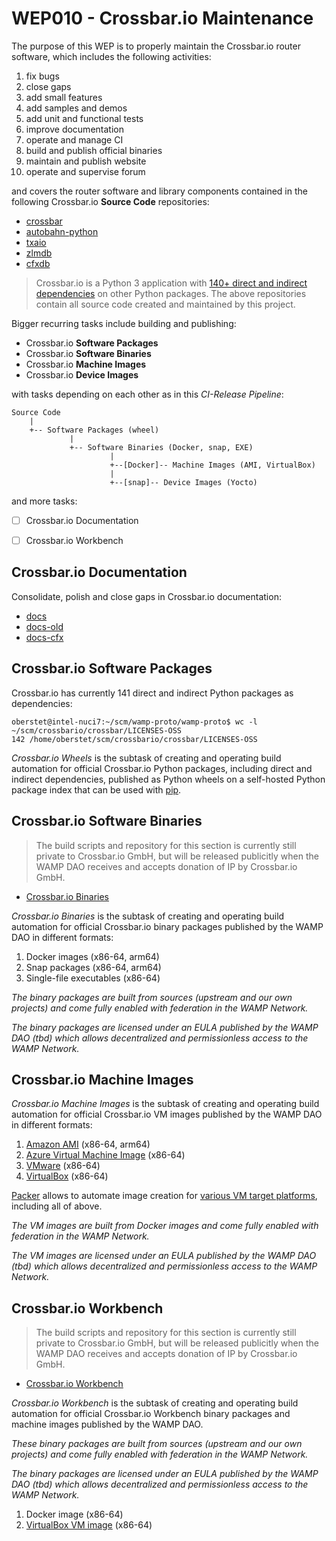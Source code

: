 # WEP010 - Crossbar.io Maintenance

The purpose of this WEP is to properly maintain the Crossbar.io router software,
which includes the following activities:

1. fix bugs
2. close gaps
3. add small features
4. add samples and demos
5. add unit and functional tests
6. improve documentation
7. operate and manage CI
7. build and publish official binaries
8. maintain and publish website
9. operate and supervise forum

and covers the router software and library components contained in the following Crossbar.io **Source
Code** repositories:

* [crossbar](https://github.com/crossbario/crossbar/issues)
* [autobahn-python](https://github.com/crossbario/autobahn-python/issues)
* [txaio](https://github.com/crossbario/txaio/issues)
* [zlmdb](https://github.com/crossbario/zlmdb/issues)
* [cfxdb](https://github.com/crossbario/cfxdb/issues)

> Crossbar.io is a Python 3 application with [140+ direct and indirect dependencies](https://github.com/crossbario/crossbar/blob/master/requirements-pinned.txt) on other Python packages. The above repositories contain all source code created and maintained by this project.

Bigger recurring tasks include building and publishing:

* Crossbar.io **Software Packages**
* Crossbar.io **Software Binaries**
* Crossbar.io **Machine Images**
* Crossbar.io **Device Images**

with tasks depending on each other as in this *CI-Release Pipeline*:

```
Source Code
    |
    +-- Software Packages (wheel)
             |
             +-- Software Binaries (Docker, snap, EXE)
                      |
                      +--[Docker]-- Machine Images (AMI, VirtualBox)
                      |
                      +--[snap]-- Device Images (Yocto)
```

and more tasks:

* [ ] Crossbar.io Documentation
* [ ] Crossbar.io Workbench


## Crossbar.io Documentation

Consolidate, polish and close gaps in Crossbar.io documentation:

* [docs](https://github.com/crossbario/crossbar/tree/master/docs)
* [docs-old](https://github.com/crossbario/crossbar/tree/master/docs-old)
* [docs-cfx](https://github.com/crossbario/crossbar/tree/master/docs-cfx)


## Crossbar.io Software Packages

Crossbar.io has currently 141 direct and indirect Python packages as dependencies:

```
oberstet@intel-nuci7:~/scm/wamp-proto/wamp-proto$ wc -l ~/scm/crossbario/crossbar/LICENSES-OSS
142 /home/oberstet/scm/crossbario/crossbar/LICENSES-OSS
```

*Crossbar.io Wheels* is the subtask of creating and operating build automation for official Crossbar.io Python packages, including direct and indirect dependencies, published as Python wheels on a self-hosted Python package index that can be used with [pip](https://pip.pypa.io/en/stable/).


## Crossbar.io Software Binaries

> The build scripts and repository for this section is currently still private to Crossbar.io GmbH, but will be released publicitly when the WAMP DAO receives and accepts donation of IP by Crossbar.io GmbH.

* [Crossbar.io Binaries](https://github.com/crossbario/crossbar-binaries)

*Crossbar.io Binaries* is the subtask of creating and operating build automation for official Crossbar.io binary packages published by the WAMP DAO in different formats:

1. Docker images (x86-64, arm64)
2. Snap packages (x86-64, arm64)
3. Single-file executables (x86-64)

*The binary packages are built from sources (upstream and our own projects) and come fully enabled with federation in the WAMP Network.*

*The binary packages are licensed under an EULA published by the WAMP DAO (tbd) which allows decentralized and permissionless access to the WAMP Network.*


## Crossbar.io Machine Images

*Crossbar.io Machine Images* is the subtask of creating and operating build automation for official Crossbar.io VM images published by the WAMP DAO in different formats:

1. [Amazon AMI](https://www.packer.io/docs/builders/amazon) (x86-64, arm64)
2. [Azure Virtual Machine Image](https://www.packer.io/docs/builders/azure) (x86-64)
3. [VMware](https://www.packer.io/docs/builders/vmware) (x86-64)
4. [VirtualBox](https://www.packer.io/docs/builders/virtualbox) (x86-64)

[Packer](https://www.packer.io/) allows to automate image creation for [various VM target platforms](https://www.packer.io/docs/builders), including all of above.

*The VM images are built from Docker images and come fully enabled with federation in the WAMP Network.*

*The VM images are licensed under an EULA published by the WAMP DAO (tbd) which allows decentralized and permissionless access to the WAMP Network.*


## Crossbar.io Workbench

> The build scripts and repository for this section is currently still private to Crossbar.io GmbH, but will be released publicitly when the WAMP DAO receives and accepts donation of IP by Crossbar.io GmbH.

* [Crossbar.io Workbench](https://github.com/crossbario/crossbar-workbench)

*Crossbar.io Workbench* is the subtask of creating and operating build automation for official Crossbar.io Workbench binary packages and machine images published by the WAMP DAO.

*These binary packages are built from sources (upstream and our own projects) and come fully enabled with federation in the WAMP Network.*

*The binary packages are licensed under an EULA published by the WAMP DAO (tbd) which allows decentralized and permissionless access to the WAMP Network.*

1. Docker image (x86-64)
2. [VirtualBox VM image](https://www.packer.io/docs/builders/virtualbox) (x86-64)
